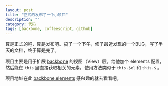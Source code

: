 ```yaml
---
layout: post
title: "正式的发布了一个小项目"
description: ""
category: 代码
tags: [backbone, coffeescript, github]
---
```


算是正式的吧，算是发布吧。搞了一个下午，修了最近发现的一个BUG，写了半天的文档，终于算是完了。

项目主要是用于扩展 [backbone](backbonejs.org) 的视图（View）层，给他加个 elements 配置，然后能在 `this` 里直接获取相关的元素，使用方法类似于 `this.$el` 和 `this.$` 。

项目地址在此 [backbone.elements](http://bolasblack.github.com/backbone.elements/) 感兴趣的就去看看吧。

